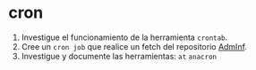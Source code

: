 # cron

1. Investigue el funcionamiento de la herramienta `crontab`.
2. Cree un `cron job` que realice un fetch del repositorio [AdmInf](https://github.com/TecnologoInformatico/AdmInf).
3. Investigue y documente las herramientas:
  `at`
  `anacron`
